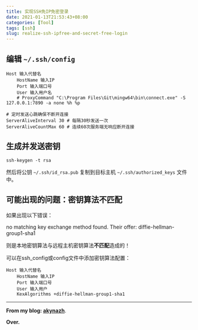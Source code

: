 ```yaml
---
title: 实现SSH免IP免密登录
date: 2021-01-13T21:53:43+08:00
categories: [Tool]
tags: [ssh]
slug: realize-ssh-ipfree-and-secret-free-login
---
```


## 编辑 `~/.ssh/config`

```
Host 输入代替名
    HostName 输入IP
    Port 输入端口号
    User 输入用户名
    # ProxyCommand "C:\Program Files\Git\mingw64\bin\connect.exe" -S 127.0.0.1:7890 -a none %h %p

# 定时发送心跳确保不断开连接
ServerAliveInterval 30 # 每隔30秒发送一次
ServerAliveCountMax 60 # 连续60次服务端无响应断开连接
```

## 生成并发送密钥

```
ssh-keygen -t rsa
```

然后将公钥 `~/.ssh/id_rsa.pub` 复制到目标主机 `~/.ssh/authorized_keys` 文件中。

## 可能出现的问题：密钥算法不匹配

如果出现以下错误：

no matching key exchange method found. Their offer: diffie-hellman-group1-sha1

则是本地密钥算法与远程主机密钥算法**不匹配**造成的！

可以在ssh_config或config文件中添加密钥算法配置：

```
Host 输入代替名
	HostName 输入IP
	Port 输入端口号
	User 输入用户
	KexAlgorithms +diffie-hellman-group1-sha1
```

---

**From my blog: [akynazh](https://akynazh.site)**.

**Over.**